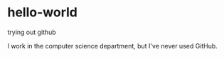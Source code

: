# hello-world
trying out github

I work in the computer science department, but I've never used GitHub.
